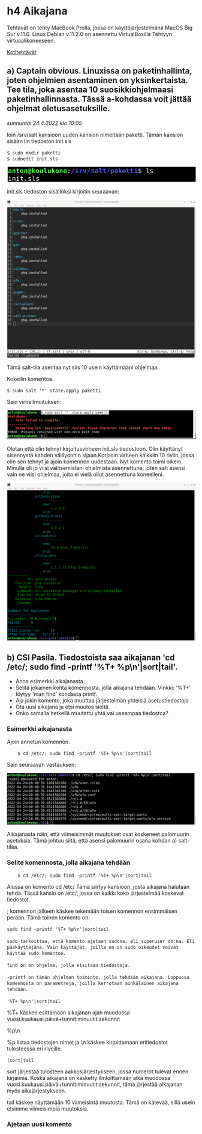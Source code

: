 # h4 Aikajana

Tehtävät on tehty MacBook Prolla, jossa on käyttöjärjestelmänä MacOS Big Sur v.11.6. Linux Debian v.11.2.0 on asennettu VirtualBoxilla Tehtyyn virtuaalikoneeseen.

[Kotitehtävät](https://terokarvinen.com/2021/configuration-management-systems-2022-spring/)

## a) Captain obvious. Linuxissa on paketinhallinta, joten ohjelmien asentaminen on yksinkertaista. Tee tila, joka asentaa 10 suosikkiohjelmaasi paketinhallinnasta. Tässä a-kohdassa voit jättää ohjelmat oletusasetuksille.

*sunnuntai 24.4.2022 klo 10:05*

loin /srv/salt kansioon uuden kansion nimeltään paketti. Tämän kansion sisään lin tiedoston init.sls

	$ sudo mkdir paketti
	$ sudoedit init.sls

![Kuvakaappaus](kuva0.png)

init.sls tiedoston sisällöksi kirjoitin seuraavan:

![Kuvakaappaus](kuva1.png)

Tämä salt-tila asentaa nyt siis 10 usein käyttämääni ohjelmaa. 

Kokeilin komentoa.

	$ sudo salt '*' state.apply paketti

Sain virheilmoituksen:

![Kuvakaappaus](kuva2.png)

Oletan että olin tehnyt kirjoitusvirheen init.sls tiedostoon. Olin käyttänyt sisennystä kahden välilyönnin sijaan.Korjasin virheen kaikkiin 10 riviin, jossa olin sen tehnyt ja ajoin komennon uudestaan. Nyt komento toimi oikein. Minulla oli jo viisi valitsemistani ohjelmista asennettuna, joten salt asensi vain ne viisi ohjelmaa, joita ei vielä ollut asennettuna koneelleni.

![Kuvakaappaus](kuva3.png)

## b) CSI Pasila. Tiedostoista saa aikajanan 'cd /etc/; sudo find -printf '%T+ %p\n'|sort|tail'.

- Anna esimerkki aikajanasta
- Selitä jokainen kohta komennosta, jolla aikajana tehdään. Vinkki: '%T+' löytyy 'man find' kohdasta printf.
- Aja jokin komento, joka muuttaa järjestelmän yhteisiä asetustiedostoja
- Ota uusi aikajana ja etsi muutos sieltä
- Onko samalla hetkellä muutettu yhtä vai useampaa tiedostoa?

### Esimerkki aikajanasta

Ajoin annetun komennon.

		$ cd /etc/; sudo find -printf '%T+ %p\n'|sort|tail

Sain seuraavan vastauksen:

![Kuvakaappaus](kuva4.png)

Aikajanasta näin, että viimeisimmät muutokset ovat koskeneet palomuurin asetuksia. Tämä johtuu siitä, että asensi palomuurin osana kohdan a) salt-tilaa.

### Selite komennosta, jolla aikajana tehdään

		$ cd /etc/; sudo find -printf '%T+ %p\n'|sort|tail

Alussa on komento cd /etc/ Tämä siirtyy kansioon, josta aikajana halutaan tehdä. Tässä kansio on /etc/, jossa on kaikki koko järjestelmää koskevat tiedostot.

; komennon jälkeen käskee tekemään toisen komennon ensimmäisen perään. Tämä toinen komento on:

	sudo find -printf '%T+ %p\n'|sort|tail

	sudo tarkoittaa, että komento ajetaan sudona, eli superuser do:na. Eli pääkäyttäjänä. Vain käyttäjät, joilla on on sudo oikeudet voivat käyttää sudo komentoa.

	find on on ohjelma, jolla etsitään tiedostoja.

	-printf on tämän ohjelman toiminto, jolla tehdään aikajana. Loppuosa komennosta on parametreja, joilla kerrotaan minkälainen aikajana tehdään.

	'%T+ %p\n'|sort|tail

%T+ käskee esittämään aikajanan ajan muodossa vuosi.kuukausi.päivä+tunnit:minuutit:sekunnit

%p\n 

%p listaa tiedostojen nimet ja \n käskee kirjoittamaan eritiedostot tulosteessa eri riveille.

	|sort|tail

sort järjestää tulosteen aakkosjärjestykseen, jossa numerot tulevat ennen kirjaimia. Koska aikajana on käsketty ilmloittamaan aika muodossa vuosi.kuukausi.päivä+tunnit:minuutit:sekunnit, tämä järjestää aikajanan myös aikajärjestykseen.

tail käskee näyttämään 10 viimeisintä muutosta. Tämä on kätevää, sillä usein etsimme viimeisimpiä muutoksia.

### Ajetaan uusi komento


	

